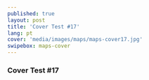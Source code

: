 ```yaml
---
published: true
layout: post
title: 'Cover Test #17'
lang: pt
cover: 'media/images/maps/maps-cover17.jpg'
swipebox: maps-cover
---
```

### Cover Test #17

